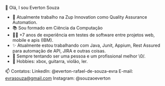 👋 Olá, I sou Everton Souza

- 🔭 Atualmente trabalho na Zup Innovation como Quality Assurance Automation.
- 📚 Sou formado em Ciência da Computação
- 👩‍💻 +7 anos de experiência em testes de software entre projetos web, mobile e apis (IBM).
- ✨ Atualmente estou trabalhando com Java, Junit, Appium, Rest Assured para automação de API, JIRA e outras coisas.
- 🌱 Sempre tentando ser uma pessoa e um profissional melhor \0/.
- 🤘 Hobbies: xbox, guitarra, violão, ler.


📫 Contatos:
LinkedIn: @everton-rafael-de-souza-evra
E-mail: evrasouza@gmail.com
Instagram: @souzaoeverton
